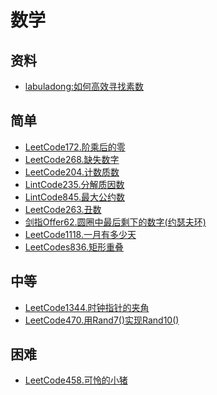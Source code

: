 # 数学
## 资料
- [labuladong:如何高效寻找素数](https://labuladong.gitbook.io/algo/gao-pin-mian-shi-xi-lie/da-yin-su-shu)
## 简单
- [LeetCode172.阶乘后的零](docs/LeetCode172.阶乘后的零.md)
- [LeetCode268.缺失数字](docs/LeetCode268.缺失数字.md)
- [LeetCode204.计数质数](docs/LeetCode204.计数质数.md)
- [LintCode235.分解质因数](docs/LintCode235.分解质因数.md)
- [LintCode845.最大公约数](docs/LintCode845.最大公约数.md)
- [LeetCode263.丑数](docs/LeetCode263.丑数.md)
- [剑指Offer62.圆圈中最后剩下的数字(约瑟夫环)](docs/剑指Offer62.圆圈中最后剩下的数字(约瑟夫环).md)
- [LeetCode1118.一月有多少天](docs/LeetCode1118.一月有多少天.md)
- [LeetCodes836.矩形重叠](dpcs/LeetCodes836.矩形重叠.md)
## 中等
- [LeetCode1344.时钟指针的夹角](docs/LeetCode1344.时钟指针的夹角.md)
- [LeetCode470.用Rand7()实现Rand10()](docs/LeetCode470.用Rand7()实现Rand10().md)
## 困难
- [LeetCode458.可怜的小猪](docs/LeetCode458.可怜的小猪.md)